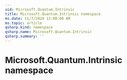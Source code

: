 ```yaml
---
uid: Microsoft.Quantum.Intrinsic
title: Microsoft.Quantum.Intrinsic namespace
ms.date: 11/7/2020 12:00:00 AM
ms.topic: article
qsharp.kind: namespace
qsharp.name: Microsoft.Quantum.Intrinsic
qsharp.summary: ''
---
```


# Microsoft.Quantum.Intrinsic namespace



